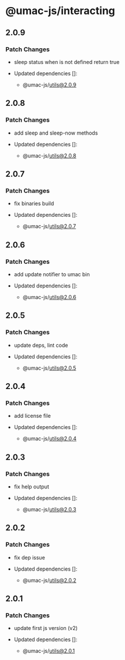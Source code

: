 # @umac-js/interacting

## 2.0.9

### Patch Changes

- sleep status when is not defined return true

- Updated dependencies []:
  - @umac-js/utils@2.0.9

## 2.0.8

### Patch Changes

- add sleep and sleep-now methods

- Updated dependencies []:
  - @umac-js/utils@2.0.8

## 2.0.7

### Patch Changes

- fix binaries build

- Updated dependencies []:
  - @umac-js/utils@2.0.7

## 2.0.6

### Patch Changes

- add update notifier to umac bin

- Updated dependencies []:
  - @umac-js/utils@2.0.6

## 2.0.5

### Patch Changes

- update deps, lint code

- Updated dependencies []:
  - @umac-js/utils@2.0.5

## 2.0.4

### Patch Changes

- add license file

- Updated dependencies []:
  - @umac-js/utils@2.0.4

## 2.0.3

### Patch Changes

- fix help output

- Updated dependencies []:
  - @umac-js/utils@2.0.3

## 2.0.2

### Patch Changes

- fix dep issue

- Updated dependencies []:
  - @umac-js/utils@2.0.2

## 2.0.1

### Patch Changes

- update first js version (v2)

- Updated dependencies []:
  - @umac-js/utils@2.0.1
